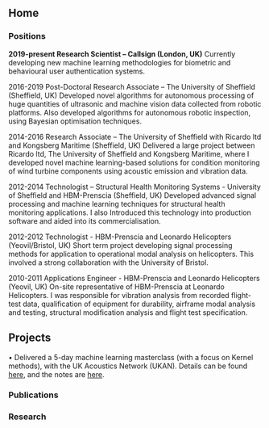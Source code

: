 ## Home

### Positions

**2019-present	Research Scientist – Callsign (London, UK)**
Currently developing new machine learning methodologies for biometric and behavioural user authentication systems.

2016-2019	Post-Doctoral Research Associate – The University of Sheffield (Sheffield, UK)
Developed novel algorithms for autonomous processing of huge quantities of ultrasonic and machine vision data collected from robotic platforms.  Also developed algorithms for autonomous robotic inspection, using Bayesian optimisation techniques.

2014-2016	Research Associate – The University of Sheffield with Ricardo ltd and   Kongsberg Maritime (Sheffield, UK)
Delivered a large project between Ricardo ltd, The University of Sheffield and Kongsberg Maritime, where I developed novel machine learning-based solutions for condition monitoring of wind turbine components using acoustic emission and vibration data. 

2012-2014	Technologist – Structural Health Monitoring Systems - University of Sheffield and HBM-Prenscia (Sheffield, UK)
Developed advanced signal processing and machine learning techniques for structural health monitoring applications. I also Introduced this technology into production software and aided into its commercialisation.

2012-2012	Technologist - HBM-Prenscia and Leonardo Helicopters 
(Yeovil/Bristol, UK)
Short term project developing signal processing methods for application to operational modal analysis on helicopters. This involved a strong collaboration with the University of Bristol.

2010-2011	Applications Engineer - HBM-Prenscia and Leonardo Helicopters (Yeovil, UK)
On-site representative of HBM-Prenscia at Leonardo Helicopters. I was responsible for vibration analysis from recorded flight-test data, qualification of equipment for durability, airframe modal analysis and testing, structural modification analysis and flight test specification.

## Projects

•	Delivered a 5-day machine learning masterclass (with a focus on Kernel methods), with the UK Acoustics Network (UKAN). Details can be found [here](https://acoustics.ac.uk/early-careers-group/acoustics-network-summer-school-2019/), and the notes are [here](https://ramon-fuentes.github.io/UKAN_Machine_Learning_summer_school/).

### Publications

### Research

